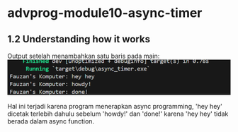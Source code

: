 # advprog-module10-async-timer

## 1.2 Understanding how it works

Output setelah menambahkan satu baris pada main:
![alt text](img/1.png)

Hal ini terjadi karena program menerapkan async programming, 'hey hey' dicetak terlebih dahulu sebelum 'howdy!' dan 'done!' karena 'hey hey' tidak berada dalam async function.